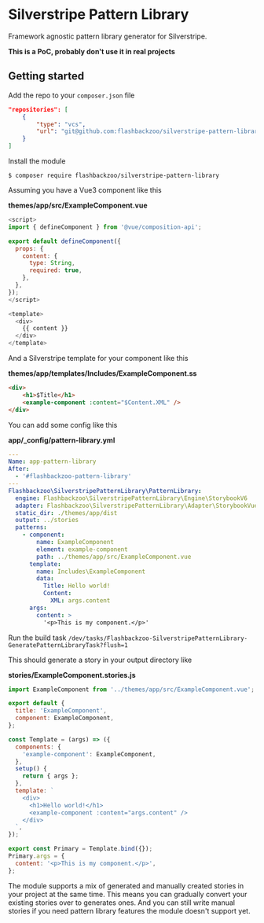 # Silverstripe Pattern Library

Framework agnostic pattern library generator for Silverstripe.

**This is a PoC, probably don't use it in real projects**

## Getting started

Add the repo to your `composer.json` file

```json
"repositories": [
    {
        "type": "vcs",
        "url": "git@github.com:flashbackzoo/silverstripe-pattern-library.git"
    }
]
```

Install the module

```
$ composer require flashbackzoo/silverstripe-pattern-library
```

Assuming you have a Vue3 component like this

**themes/app/src/ExampleComponent.vue**

```js
<script>
import { defineComponent } from '@vue/composition-api';

export default defineComponent({
  props: {
    content: {
      type: String,
      required: true,
    },
  },
});
</script>

<template>
  <div>
    {{ content }}
  </div>
</template>
```

And a Silverstripe template for your component like this

**themes/app/templates/Includes/ExampleComponent.ss**

```html
<div>
    <h1>$Title</h1>
    <example-component :content="$Content.XML" />
</div>
```

You can add some config like this

**app/_config/pattern-library.yml**

```yaml
---
Name: app-pattern-library
After:
  - '#flashbackzoo-pattern-library'
---
Flashbackzoo\SilverstripePatternLibrary\PatternLibrary:
  engine: Flashbackzoo\SilverstripePatternLibrary\Engine\StorybookV6
  adapter: Flashbackzoo\SilverstripePatternLibrary\Adapter\StorybookVue3
  static_dir: ./themes/app/dist
  output: ../stories
  patterns:
    - component:
        name: ExampleComponent
        element: example-component
        path: ../themes/app/src/ExampleComponent.vue
      template:
        name: Includes\ExampleComponent
        data:
          Title: Hello world!
          Content:
            XML: args.content
      args:
        content: >
          '<p>This is my component.</p>'
```

Run the build task `/dev/tasks/Flashbackzoo-SilverstripePatternLibrary-GeneratePatternLibraryTask?flush=1`

This should generate a story in your output directory like

**stories/ExampleComponent.stories.js**

```js
import ExampleComponent from '../themes/app/src/ExampleComponent.vue';

export default {
  title: 'ExampleComponent',
  component: ExampleComponent,
};

const Template = (args) => ({
  components: {
    'example-component': ExampleComponent,
  },
  setup() {
    return { args };
  },
  template: `
    <div>
      <h1>Hello world!</h1>
      <example-component :content="args.content" />
    </div>
  `,
});

export const Primary = Template.bind({});
Primary.args = {
  content: '<p>This is my component.</p>',
};
```

The module supports a mix of generated and manually created stories in your project at the same time. This means you can gradually convert your existing stories over to generates ones. And you can still write manual stories if you need pattern library features the module doesn't support yet.
